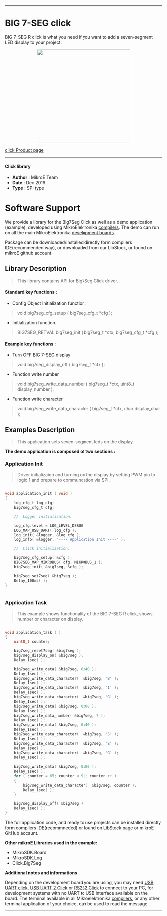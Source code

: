 
---
# BIG 7-SEG click

BIG 7-SEG R click is what you need if you want to add a seven-segment LED display to your project.

<p align="center">
  <img src="http://download.mikroe.com/images/click_for_ide/big7segr_click.png" height=300px>
</p>

[click Product page](<https://www.mikroe.com/big-7-seg-r-click>)

---


#### Click library 

- **Author**        : MikroE Team
- **Date**          : Dec 2019.
- **Type**          : SPI type


# Software Support

We provide a library for the Big7Seg Click 
as well as a demo application (example), developed using MikroElektronika 
[compilers](http://shop.mikroe.com/compilers). 
The demo can run on all the main MikroElektronika [development boards](http://shop.mikroe.com/development-boards).

Package can be downloaded/installed directly form compilers IDE(recommended way), or downloaded from our LibStock, or found on mikroE github account. 

## Library Description

> This library contains API for Big7Seg Click driver.

#### Standard key functions :

- Config Object Initialization function.
> void big7seg_cfg_setup ( big7seg_cfg_t *cfg ); 
 
- Initialization function.
> BIG7SEG_RETVAL big7seg_init ( big7seg_t *ctx, big7seg_cfg_t *cfg );

#### Example key functions :

- Turn OFF BIG 7-SEG display
> void big7seg_display_off ( big7seg_t *ctx );
 
- Function write number
> void big7seg_write_data_number ( big7seg_t *ctx, uint8_t display_number );

- Function write character
> void big7seg_write_data_character ( big7seg_t *ctx, char display_char );

## Examples Description

> This application sets seven-segment leds on the display.

**The demo application is composed of two sections :**

### Application Init 

> Driver initializaion and turning on the display
> by setting PWM pin to logic 1 and prepare to communcation via SPI.

```c

void application_init ( void )
{
    log_cfg_t log_cfg;
    big7seg_cfg_t cfg;

    //  Logger initialization.

    log_cfg.level = LOG_LEVEL_DEBUG;
    LOG_MAP_USB_UART( log_cfg );
    log_init( &logger, &log_cfg );
    log_info( &logger, "---- Application Init ----" );

    //  Click initialization.

    big7seg_cfg_setup( &cfg );
    BIG7SEG_MAP_MIKROBUS( cfg, MIKROBUS_1 );
    big7seg_init( &big7seg, &cfg );

    big7seg_set7seg( &big7seg );
    Delay_100ms( );
}
  
```

### Application Task

> This example shows functionality of the BIG 7-SEG R click,
> shows number or character on display.

```c

void application_task ( )
{
    uint8_t counter;

    big7seg_reset7seg( &big7seg );
    big7seg_display_on( &big7seg );
    Delay_1sec( );

    big7seg_write_data( &big7seg, 0x40 );
    Delay_1sec( );
    big7seg_write_data_character(  &big7seg, 'B' );
    Delay_1sec( );
    big7seg_write_data_character(  &big7seg, 'I' );
    Delay_1sec( );
    big7seg_write_data_character(  &big7seg, 'G' );
    Delay_1sec( );
    big7seg_write_data( &big7seg, 0x08 );
    Delay_1sec( );
    big7seg_write_data_number( &big7seg, 7 );
    Delay_1sec( );
    big7seg_write_data( &big7seg, 0x40 );
    Delay_1sec( );
    big7seg_write_data_character(  &big7seg, 'S' );
    Delay_1sec( );
    big7seg_write_data_character(  &big7seg, 'E' );
    Delay_1sec( );
    big7seg_write_data_character(  &big7seg, 'G' );
    Delay_1sec( );
    
    big7seg_write_data( &big7seg, 0x00 );
    Delay_1sec( );
    for ( counter = 65; counter < 91; counter ++ )
    {
        big7seg_write_data_character(  &big7seg, counter );
        Delay_1sec( );
    }

    big7seg_display_off( &big7seg );
    Delay_1sec( );
}

```

The full application code, and ready to use projects can be  installed directly form compilers IDE(recommneded) or found on LibStock page or mikroE GitHub accaunt.

**Other mikroE Libraries used in the example:** 

- MikroSDK.Board
- MikroSDK.Log
- Click.Big7Seg

**Additional notes and informations**

Depending on the development board you are using, you may need 
[USB UART click](http://shop.mikroe.com/usb-uart-click), 
[USB UART 2 Click](http://shop.mikroe.com/usb-uart-2-click) or 
[RS232 Click](http://shop.mikroe.com/rs232-click) to connect to your PC, for 
development systems with no UART to USB interface available on the board. The 
terminal available in all Mikroelektronika 
[compilers](http://shop.mikroe.com/compilers), or any other terminal application 
of your choice, can be used to read the message.



---
